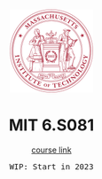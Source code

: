 <br>
<p align="center">
<img src="./M.png" alt="logo" height="150" />
</p>

<h1 align="center">
MIT 6.S081
</h1>

<p align="center">
  <a href="https://pdos.csail.mit.edu/6.S081/2022/schedule.html">course link</a>
</p>

<pre align="center">
WIP: Start in 2023
</pre>